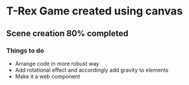 # T-Rex Game created using canvas
## Scene creation 80% completed
### Things to do
   - Arrange code in more robust way
   - Add rotational effect and accordingly add gravity to elements
   - Make it a web component
